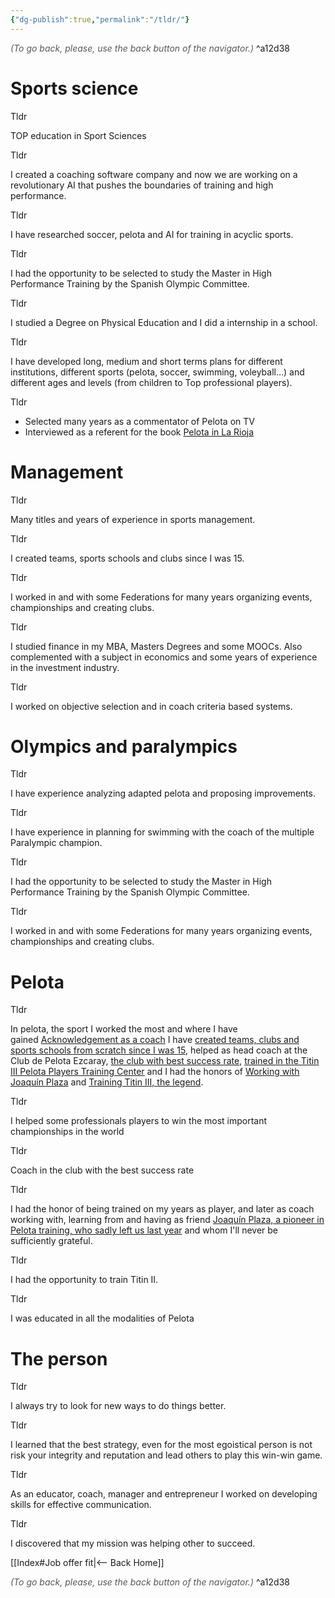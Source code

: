 ```yaml
---
{"dg-publish":true,"permalink":"/tldr/"}
---
```




<div class="transclusion internal-embed is-loaded"><div class="markdown-embed">




<font color="#595959">*(To go back, please, use the back button of the navigator.)*</font> 
^a12d38



</div></div>


# Sports science

Tldr

TOP education in Sport Sciences



Tldr

I created a coaching software company and now we are working on a revolutionary AI that pushes the boundaries of training and high performance.



Tldr

I have researched soccer, pelota and AI for training in acyclic sports.



Tldr

I had the opportunity to be selected to study the Master in High Performance Training by the Spanish Olympic Committee.



Tldr

I studied a Degree on Physical Education and I did a internship in a school.



Tldr

I have developed long, medium and short terms plans for different institutions, different sports (pelota, soccer, swimming, voleyball…) and different ages and levels (from children to Top professional players).



Tldr

- Selected many years as a commentator of Pelota on TV
- Interviewed as a referent for the book [Pelota in La Rioja](https://www.libreriadeportiva.com/libro/la-pelota-en-la-rioja_30943)

# Management

Tldr

Many titles and years of experience in sports management.



Tldr

I created teams, sports schools and clubs since I was 15.



Tldr

I worked in and with some Federations for many years organizing events, championships and creating clubs.



Tldr

I studied finance in my MBA, Masters Degrees and some MOOCs. Also complemented with a subject in economics and some years of experience in the investment industry.



Tldr

I worked on objective selection and in coach criteria based systems.

# Olympics and paralympics

Tldr

I have experience analyzing adapted pelota and proposing improvements.



Tldr

I have experience in planning for swimming with the coach of the multiple Paralympic champion.



Tldr

I had the opportunity to be selected to study the Master in High Performance Training by the Spanish Olympic Committee.



Tldr

I worked in and with some Federations for many years organizing events, championships and creating clubs.

# Pelota

Tldr

In pelota, the sport I worked the most and where I have gained [Acknowledgement as a coach](app://obsidian.md/Acknowledgement%20as%20a%20coach) I have [created teams, clubs and sports schools from scratch since I was 15](app://obsidian.md/created%20teams,%20clubs%20and%20sports%20schools%20from%20scratch%20since%20I%20was%2015), helped as head coach at the Club de Pelota Ezcaray, [the club with best success rate](app://obsidian.md/the%20club%20with%20best%20success%20rate), [trained in the Titin III Pelota Players Training Center](app://obsidian.md/trained%20in%20the%20Titin%20III%20Pelota%20Players%20Training%20Center) and I had the honors of [Working with Joaquín Plaza](app://obsidian.md/Working%20with%20Joaqu%C3%ADn%20Plaza) and [Training Titin III, the legend](app://obsidian.md/Training%20Titin%20III,%20the%20legend).



Tldr

I helped some professionals players to win the most important championships in the world



Tldr

Coach in the club with the best success rate



Tldr

I had the honor of being trained on my years as player, and later as coach working with, learning from and having as friend [Joaquín Plaza, a pioneer in Pelota training, who sadly left us last year](https://www.diariodenavarra.es/noticias/deportes/pelota/2021/08/05/fallece-joaquin-plaza-preparador-pionero-496413-1053.html) and whom I'll never be sufficiently grateful.



Tldr

I had the opportunity to train Titin II.



Tldr

I was educated in all the modalities of Pelota

# The person

Tldr

I always try to look for new ways to do things better.



Tldr

I learned that the best strategy, even for the most egoistical person is not risk your integrity and reputation and lead others to play this win-win game.



Tldr

As an educator, coach, manager and entrepreneur I worked on developing skills for effective communication.



Tldr

I discovered that my mission was helping other to succeed.




<div class="transclusion internal-embed is-loaded"><div class="markdown-embed">





[[Index#Job offer fit\|<-- Back Home]]

<div class="transclusion internal-embed is-loaded"><div class="markdown-embed">




<font color="#595959">*(To go back, please, use the back button of the navigator.)*</font> 
^a12d38



</div></div>


</div></div>

